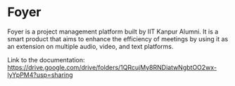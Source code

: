 # Foyer

Foyer is a project management platform built by IIT Kanpur Alumni. It is a smart product that aims to enhance the efficiency of meetings by using it as an extension on multiple audio, video, and text platforms.

Link to the documentation: https://drive.google.com/drive/folders/1QRcujMy8RNDiatwNgbtOO2wx-lyYpPM4?usp=sharing 
